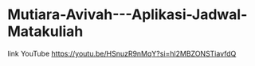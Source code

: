 # Mutiara-Avivah---Aplikasi-Jadwal-Matakuliah
link YouTube https://youtu.be/HSnuzR9nMqY?si=hl2MBZONSTiavfdQ
